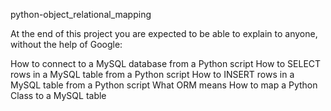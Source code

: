python-object_relational_mapping





At the end of this project you are expected to be able to explain to anyone, without the help of Google:

How to connect to a MySQL database from a Python script
How to SELECT rows in a MySQL table from a Python script
How to INSERT rows in a MySQL table from a Python script
What ORM means
How to map a Python Class to a MySQL table
